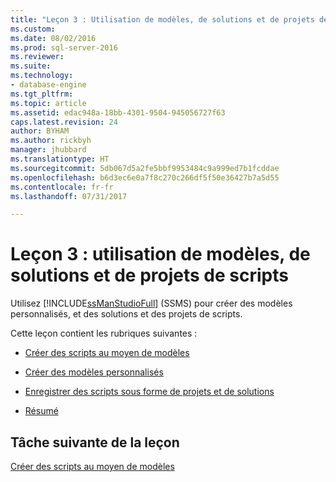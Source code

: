 ```yaml
---
title: "Leçon 3 : Utilisation de modèles, de solutions et de projets de scripts | Microsoft Docs"
ms.custom: 
ms.date: 08/02/2016
ms.prod: sql-server-2016
ms.reviewer: 
ms.suite: 
ms.technology:
- database-engine
ms.tgt_pltfrm: 
ms.topic: article
ms.assetid: edac948a-18bb-4301-9504-945056727f63
caps.latest.revision: 24
author: BYHAM
ms.author: rickbyh
manager: jhubbard
ms.translationtype: HT
ms.sourcegitcommit: 5db067d5a2fe5bbf9953484c9a999ed7b1fcddae
ms.openlocfilehash: b6d3ec6e0a7f8c270c266df5f50e36427b7a5d55
ms.contentlocale: fr-fr
ms.lasthandoff: 07/31/2017

---
```

# <a name="lesson-3-working-with-templates-solutions-and-script-projects"></a>Leçon 3 : utilisation de modèles, de solutions et de projets de scripts
Utilisez [!INCLUDE[ssManStudioFull](../../includes/ssmanstudiofull-md.md)] (SSMS) pour créer des modèles personnalisés, et des solutions et des projets de scripts.  
  
Cette leçon contient les rubriques suivantes :  
  
-   [Créer des scripts au moyen de modèles](https://msdn.microsoft.com/library/ms170113.aspx)  
  
-   [Créer des modèles personnalisés](https://msdn.microsoft.com/library/ms166841.aspx)  
  
-   [Enregistrer des scripts sous forme de projets et de solutions](https://msdn.microsoft.com/library/ms167154.aspx)  
  
-   [Résumé](https://msdn.microsoft.com/library/ms170152.aspx)  
  
## <a name="next-task-in-lesson"></a>Tâche suivante de la leçon  
[Créer des scripts au moyen de modèles](../../tools/sql-server-management-studio/lesson-3-1-create-scripts-using-templates.md)  
  
  
  


